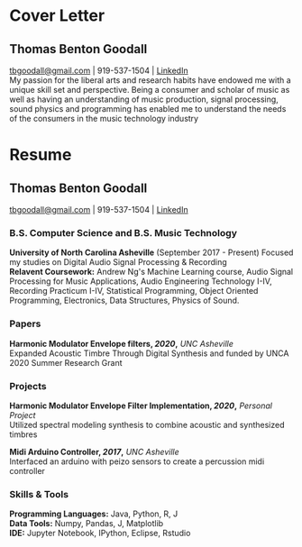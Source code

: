  # Cover Letter
## Thomas Benton Goodall
tbgoodall@gmail.com | 919-537-1504  | [LinkedIn](https://www.linkedin.com/in/thomas-goodall-a382bb127/)  
My passion for the liberal arts and research habits have endowed me with a unique skill set and perspective. Being a consumer and scholar of music as well as having an understanding of music production, signal processing, sound physics and programming has enabled me to understand the needs of the consumers in the music technology industry 
 
 # Resume
## Thomas Benton Goodall
tbgoodall@gmail.com | 919-537-1504  | [LinkedIn](https://www.linkedin.com/in/thomas-goodall-a382bb127/)  
### B.S. Computer Science and B.S. Music Technology
**University of North Carolina Asheville** (September 2017 - Present)
Focused my studies on Digital Audio Signal Processing & Recording  
**Relavent Coursework:** Andrew Ng's Machine Learning course, Audio Signal Processing for Music Applications, Audio Engineering Technology I-IV, Recording Practicum I-IV, Statistical Programming, Object Oriented Programming, Electronics, Data Structures, Physics of Sound.
### Papers
**Harmonic Modulator Envelope filters, _2020_,** _UNC Asheville_  
Expanded Acoustic Timbre Through Digital Synthesis and funded by UNCA 2020 Summer Research Grant 
### Projects
**Harmonic Modulator Envelope Filter Implementation, _2020_,** _Personal Project_  
Utilized spectral modeling synthesis to combine acoustic and synthesized timbres

**Midi Arduino Controller, _2017_,** _UNC Asheville_  
Interfaced an arduino with peizo sensors to create a percussion midi controller  
### Skills & Tools
**Programming Languages:** Java, Python, R, J  
**Data Tools:** Numpy, Pandas, J, Matplotlib  
**IDE:** Jupyter Notebook, IPython, Eclipse, Rstudio
